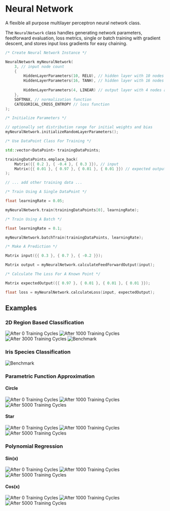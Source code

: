 # Neural Network

A flexible all purpose multilayer perceptron neural network class.

The `NeuralNetwork` class handles generating network parameters, feedforward evaluation, loss metrics, single or batch training with gradient descent, and stores input loss gradients for easy chaining.

```cpp
/* Create Neural Network Instance */

NeuralNetwork myNeuralNetwork(
    3, // input node count
    {
        HiddenLayerParameters(10, RELU), // hidden layer with 10 nodes and relu activation
        HiddenLayerParameters(16, TANH), // hidden layer with 16 nodes and tanh activation
        
        HiddenLayerParameters(4, LINEAR) // output layer with 4 nodes and linear activation
    },
    SOFTMAX, // normalization function
    CATEGORICAL_CROSS_ENTROPY // loss function
);
```

```cpp
/* Initialize Parameters */

// optionally set distribution range for initial weights and bias
myNeuralNetwork.initializeRandomLayerParameters();
```

```cpp
/* Use DataPoint Class For Training */

std::vector<DataPoint> trainingDataPoints;

trainingDataPoints.emplace_back(
    Matrix({{ 0.2 }, { -0.4 }, { 0.3 }}), // input
    Matrix({{ 0.01 }, { 0.97 }, { 0.01 }, { 0.01 }}) // expected output
);

// ... add other training data ...
```

```cpp
/* Train Using A Single DataPoint */

float learningRate = 0.05;

myNeuralNetwork.train(trainingDataPoints[0], learningRate);
```

```cpp
/* Train Using A Batch */

float learningRate = 0.1;

myNeuralNetwork.batchTrain(trainingDataPoints, learningRate);
```

```cpp
/* Make A Prediction */

Matrix input({{ 0.3 }, { 0.7 }, { -0.2 }});

Matrix output = myNeuralNetwork.calculateFeedForwardOutput(input);
```

```cpp
/* Calculate The Loss For A Known Point */

Matrix expectedOutput({{ 0.97 }, { 0.01 }, { 0.01 }, { 0.01 }});

float loss = myNeuralNetwork.calculateLoss(input, expectedOutput);
```

## Examples

### 2D Region Based Classification

![After 0 Training Cycles](./results/classification2D/regions/after0.png)
![After 1000 Training Cycles](./results/classification2D/regions/after1000.png)
![After 3000 Training Cycles](./results/classification2D/regions/after3000.png)
![Benchmark](./results/classification2D/regions/benchmark.png)

### Iris Species Classification

![Benchmark](./results/classification/iris/benchmark.png)

### Parametric Function Approximation

#### Circle

![After 0 Training Cycles](./results/nonlinearFitParametricCurve/circle/after0.png)
![After 1000 Training Cycles](./results/nonlinearFitParametricCurve/circle/after1000.png)
![After 5000 Training Cycles](./results/nonlinearFitParametricCurve/circle/after5000.png)

#### Star

![After 0 Training Cycles](./results/nonlinearFitParametricCurve/star/after0.png)
![After 1000 Training Cycles](./results/nonlinearFitParametricCurve/star/after1000.png)
![After 5000 Training Cycles](./results/nonlinearFitParametricCurve/star/after5000.png)

### Polynomial Regression

#### Sin(x)

![After 0 Training Cycles](./results/polynomialFitParametricCurve/sin(x)/after0.png)
![After 1000 Training Cycles](./results/polynomialFitParametricCurve/sin(x)/after1000.png)
![After 5000 Training Cycles](./results/polynomialFitParametricCurve/sin(x)/after5000.png)

#### Cos(x)

![After 0 Training Cycles](./results/polynomialFitParametricCurve/cos(x)/after0.png)
![After 1000 Training Cycles](./results/polynomialFitParametricCurve/cos(x)/after1000.png)
![After 5000 Training Cycles](./results/polynomialFitParametricCurve/cos(x)/after5000.png)